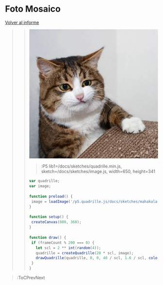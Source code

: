 # Foto Mosaico

[Volver al informe](/docs/workshops/informeHardware)
> > ![Foto mosaico](/docs/sketches/images/mosaico/gato_mosaico.jpg)
> >
> > > :P5 lib1=/docs/sketches/quadrille.min.js, sketch=/docs/sketches/image.js, width=650, height=341
> >
> > 
> > ```js
> > var quadrille;
> >var image;
> >
> >function preload() {
> >  image = loadImage('/p5.quadrille.js/docs/sketches/mahakala.jpg');
> >}
> >
> >function setup() {
> >  createCanvas(800, 360);
> >}
> >
> >function draw() {
> >  if (frameCount % 200 === 0) {
> >    let scl = 2 ** int(random(4));
> >    quadrille = createQuadrille(20 * scl, image);
> >    drawQuadrille(quadrille, 0, 0, 40 / scl, 1.6 / scl, color(random(255)));
> >  }
> >}
> > ```

> :ToCPrevNext